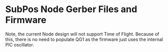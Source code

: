 # SubPos Node Gerber Files and Firmware

Note, the current Node design will not support Time of Flight. 
Because of this, there is no need to populate QG1 as the firmware just uses the internal PIC oscillator.
